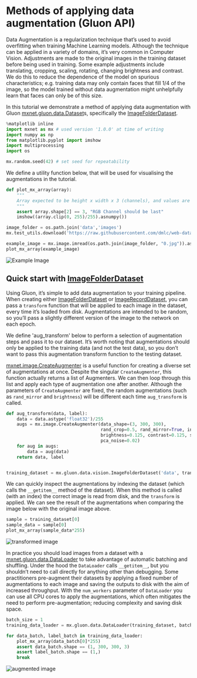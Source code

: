 <!--- Licensed to the Apache Software Foundation (ASF) under one -->
<!--- or more contributor license agreements.  See the NOTICE file -->
<!--- distributed with this work for additional information -->
<!--- regarding copyright ownership.  The ASF licenses this file -->
<!--- to you under the Apache License, Version 2.0 (the -->
<!--- "License"); you may not use this file except in compliance -->
<!--- with the License.  You may obtain a copy of the License at -->

<!---   http://www.apache.org/licenses/LICENSE-2.0 -->

<!--- Unless required by applicable law or agreed to in writing, -->
<!--- software distributed under the License is distributed on an -->
<!--- "AS IS" BASIS, WITHOUT WARRANTIES OR CONDITIONS OF ANY -->
<!--- KIND, either express or implied.  See the License for the -->
<!--- specific language governing permissions and limitations -->
<!--- under the License. -->

# Methods of applying data augmentation (Gluon API)

Data Augmentation is a regularization technique that’s used to avoid overfitting when training Machine Learning models. Although the technique can be applied in a variety of domains, it’s very common in Computer Vision. Adjustments are made to the original images in the training dataset before being used in training. Some example adjustments include translating, cropping, scaling, rotating, changing brightness and contrast. We do this to reduce the dependence of the model on spurious characteristics; e.g. training data may only contain faces that fill 1/4 of the image, so the model trained without data augmentation might unhelpfully learn that faces can only be of this size.

In this tutorial we demonstrate a method of applying data augmentation with Gluon [mxnet.gluon.data.Dataset](https://beta.mxnet.io/api/gluon/_autogen/mxnet.gluon.data.Dataset.html#mxnet.gluon.data.Dataset)s, specifically the [ImageFolderDataset](https://beta.mxnet.io/api/gluon/_autogen/mxnet.gluon.data.vision.datasets.ImageRecordDataset.html#mxnet.gluon.data.vision.datasets.ImageRecordDataset).

```python
%matplotlib inline
import mxnet as mx # used version '1.0.0' at time of writing
import numpy as np
from matplotlib.pyplot import imshow
import multiprocessing
import os

mx.random.seed(42) # set seed for repeatability
```

We define a utility function below, that will be used for visualising the augmentations in the tutorial.

```python
def plot_mx_array(array):
    """
    Array expected to be height x width x 3 (channels), and values are floats between 0 and 255.
    """
    assert array.shape[2] == 3, "RGB Channel should be last"
    imshow((array.clip(0, 255)/255).asnumpy())
```

```python
image_folder = os.path.join('data','images')
mx.test_utils.download('https://raw.githubusercontent.com/dmlc/web-data/master/mxnet/doc/tutorials/data_aug/inputs/0.jpg', dirname=image_folder)
```

```python
example_image = mx.image.imread(os.path.join(image_folder, "0.jpg")).astype("float32")
plot_mx_array(example_image)
```

![Example Image](https://raw.githubusercontent.com/dmlc/web-data/master/mxnet/doc/tutorials/data_aug/outputs/use/output_5_0.png)

## Quick start with [ImageFolderDataset](https://beta.mxnet.io/api/gluon/_autogen/mxnet.gluon.data.vision.datasets.ImageFolderDataset.html#mxnet.gluon.data.vision.datasets.ImageFolderDataset)

Using Gluon, it’s simple to add data augmentation to your training pipeline. When creating either [ImageFolderDataset](https://beta.mxnet.io/api/gluon/_autogen/mxnet.gluon.data.vision.datasets.ImageFolderDataset.html#mxnet.gluon.data.vision.datasets.ImageFolderDataset) or [ImageRecordDataset](https://beta.mxnet.io/api/gluon/_autogen/mxnet.gluon.data.vision.datasets.ImageRecordDataset.html#mxnet.gluon.data.vision.datasets.ImageRecordDataset), you can pass a `transform` function that will be applied to each image in the dataset, every time it’s loaded from disk. Augmentations are intended to be random, so you’ll pass a slightly different version of the image to the network on each epoch.

We define 'aug_transform' below to perform a selection of augmentation steps and pass it to our dataset. It’s worth noting that augmentations should only be applied to the training data (and not the test data), so you don’t want to pass this augmentation transform function to the testing dataset.

[mxnet.image.CreateAugmenter](https://mxnet.incubator.apache.org/api/python/image/image.html?highlight=createaugmenter#mxnet.image.CreateAugmenter) is a useful function for creating a diverse set of augmentations at once. Despite the singular `CreateAugmenter`, this function actually returns a list of Augmenters. We can then loop through this list and apply each type of augmentation one after another. Although the parameters of `CreateAugmenter` are fixed, the random augmentations (such as `rand_mirror` and `brightness`) will be different each time `aug_transform` is called.

```python
def aug_transform(data, label):
    data = data.astype('float32')/255
    augs = mx.image.CreateAugmenter(data_shape=(3, 300, 300),
                                    rand_crop=0.5, rand_mirror=True, inter_method=10,
                                    brightness=0.125, contrast=0.125, saturation=0.125,
                                    pca_noise=0.02)
    for aug in augs:
        data = aug(data)
    return data, label


training_dataset = mx.gluon.data.vision.ImageFolderDataset('data', transform=aug_transform)
```

We can quickly inspect the augmentations by indexing the dataset (which calls the `__getitem__` method of the dataset). When this method is called (with an index) the correct image is read from disk, and the `transform`  is applied. We can see the result of the augmentations when comparing the image below with the original image above.

```python
sample = training_dataset[0]
sample_data = sample[0]
plot_mx_array(sample_data*255)
```

![transformed image](https://raw.githubusercontent.com/dmlc/web-data/master/mxnet/doc/tutorials/data_aug/outputs/use/output_10_0.png)

In practice you should load images from a dataset with a [mxnet.gluon.data.DataLoader](https://beta.mxnet.io/api/gluon/_autogen/mxnet.gluon.data.DataLoader.html#mxnet.gluon.data.DataLoader) to take advantage of automatic batching and shuffling. Under the hood the `DataLoader` calls `__getitem__`, but you shouldn’t need to call directly for anything other than debugging. Some practitioners pre-augment their datasets by applying a fixed number of augmentations to each image and saving the outputs to disk with the aim of increased throughput. With the `num_workers` parameter of `DataLoader` you can use all CPU cores to apply the augmentations, which often mitigates the need to perform pre-augmentation; reducing complexity and saving disk space.

```python
batch_size = 1
training_data_loader = mx.gluon.data.DataLoader(training_dataset, batch_size=1, shuffle=True)

for data_batch, label_batch in training_data_loader:
    plot_mx_array(data_batch[0]*255)
    assert data_batch.shape == (1, 300, 300, 3)
    assert label_batch.shape == (1,)
    break
```

![augmented image](https://raw.githubusercontent.com/dmlc/web-data/master/mxnet/doc/tutorials/data_aug/outputs/use/output_12_1.png)

